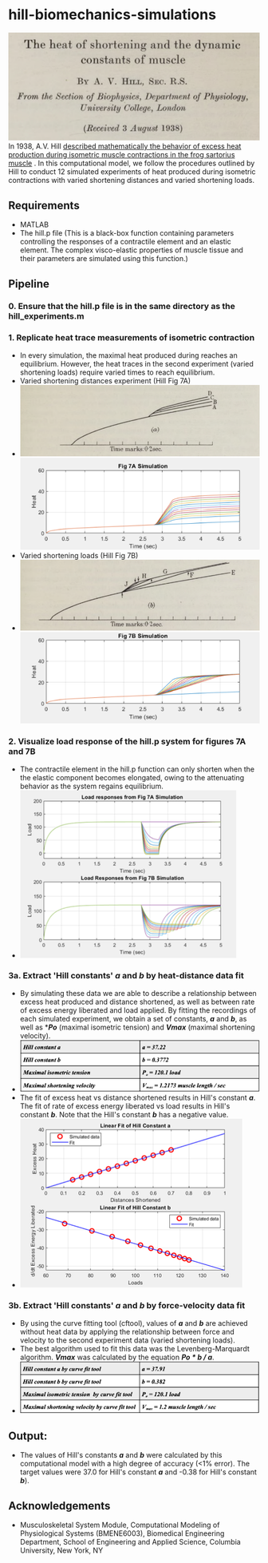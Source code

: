 # hill-biomechanics-simulations
![](./images/hill_title.png) \
In 1938, A.V. Hill [described mathematically the behavior of excess heat production during isometric muscle contractions in the frog sartorius muscle](https://royalsocietypublishing.org/doi/pdf/10.1098/rspb.1938.0050) . In this computational model, we follow the procedures outlined by Hill to conduct 12 simulated experiments of heat produced during isometric contractions with varied shortening distances and varied shortening loads.

## Requirements
- MATLAB 
- The hill.p file (This is a black-box function containing parameters controlling the responses of a contractile element and an elastic element. The complex visco-elastic properties of muscle tissue and their parameters are simulated using this function.)

## Pipeline

### 0. Ensure that the hill.p file is in the same directory as the hill_experiments.m

### 1. Replicate heat trace measurements of isometric contraction 
  * In every simulation, the maximal heat produced during reaches an equilibrium. However, the heat traces in the second experiment (varied shortening loads) require varied times to reach equilibrium.
  * Varied shortening distances experiment (Hill Fig 7A)
  * ![](./images/7A_hill.png) ![](./images/7A_sim.png)
  * Varied shortening loads (Hill Fig 7B)
  * ![](./images/7B_hill.png) ![](./images/7B_sim.png)
    
### 2. Visualize load response of the hill.p system for figures 7A and 7B
  * The contractile element in the hill.p function can only shorten when the the elastic component becomes elongated, owing to the attenuating behavior as the system regains equilibrium.
  * ![](./images/load_responses.png)

### 3a. Extract 'Hill constants' ***a*** and ***b*** by heat-distance data fit
  * By simulating these data we are able to describe a relationship between excess heat produced and distance shortened, as well as between rate of excess energy liberated and load applied. By fitting the recordings of each simulated experiment, we obtain a set of constants, ***a*** and ***b***, as well as ****Po*** (maximal isometric tension) and ***Vmax*** (maximal shortening velocity).
  * ![](./images/outputs_byload.png)
  * The fit of excess heat vs distance shortened results in Hill's constant ***a***. The fit of rate of excess energy liberated vs load results in Hill's constant ***b***. Note that the Hill's constant ***b*** has a negative value.
  * ![](./images/hill-constants_fit.png)

### 3b. Extract 'Hill constants' ***a*** and ***b*** by force-velocity data fit
  * By using the curve fitting tool (cftool), values of ***a*** and ***b*** are achieved without heat data by applying the relationship between force and velocity to the second experiment data (varied shortening loads).
  * The best algorithm used to fit this data was the Levenberg-Marquardt algorithm. ***Vmax*** was calculated by the equation ***Po * b / a***.
  * ![](./images/outputs_byforce-vel.png)

## Output:
  * The values of Hill's constants ***a*** and ***b*** were calculated by this computational model with a high degree of accuracy (<1% error). The target values were 37.0 for Hill's constant ***a*** and -0.38 for Hill's constant ***b***). 

## Acknowledgements
* Musculoskeletal System Module, Computational Modeling of Physiological Systems (BMENE6003), Biomedical Engineering Department, School of Engineering and Applied Science, Columbia University, New York, NY
